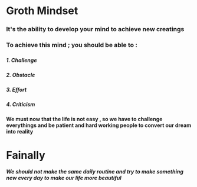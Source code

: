 #      Groth Mindset
### It's the ability to develop your mind to achieve new creatings 
### To achieve this mind ; you should be able to :
###                     
***1. Challenge***
###                 
***2. Obstacle***
###                 
***3. Effort***
###                 
***4. Criticism***
###
#### We must now that the life is not easy , so we have to challenge everythings and be patient and hard working people to convert our dream into reality 

#      Fainally
##### We should not make the same daily routine and try to make something new every day to make our life more beautiful

